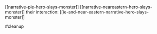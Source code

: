 [[narrative-pie-hero-slays-monster]]
[[narrative-neareastern-hero-slays-monster]]
their interaction:
[[ie-and-near-eastern-narrative-hero-slays-monster]]

#cleanup